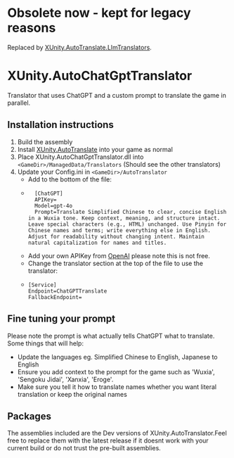 # Obsolete now - kept for legacy reasons

Replaced by [XUnity.AutoTranslate.LlmTranslators](https://github.com/joshfreitas1984/XUnity.AutoTranslate.LlmTranslators).

# XUnity.AutoChatGptTranslator

Translator that uses ChatGPT and a custom prompt to translate the game in parallel.

## Installation instructions

1. Build the assembly
2. Install [XUnity.AutoTranslate]() into your game as normal
3. Place XUnity.AutoChatGptTranslator.dll into `<GameDir>/ManagedData/Translators` (Should see the other translators)
4. Update your Config.ini in `<GameDir>/AutoTranslator`
	- Add to the bottom of the file:
	- ```
		[ChatGPT]
		APIKey=
		Model=gpt-4o
		Prompt=Translate Simplified Chinese to clear, concise English in a Wuxia tone. Keep context, meaning, and structure intact. Leave special characters (e.g., HTML) unchanged. Use Pinyin for Chinese names and terms; write everything else in English. Adjust for readability without changing intent. Maintain natural capitalization for names and titles.
		```
	- Add your own APIKey from [OpenAI](https://platform.openai.com/chat-completions) please note this is not free.
	- Change the translator section at the top of the file to use the translator:
	- ```
	  [Service]
	  Endpoint=ChatGPTTranslate
	  FallbackEndpoint=
	  ```

## Fine tuning your prompt

Please note the prompt is what actually tells ChatGPT what to translate. Some things that will help:
- Update the languages eg. Simplified Chinese to English, Japanese to English
- Ensure you add context to the prompt for the game such as 'Wuxia', 'Sengoku Jidai', 'Xanxia', 'Eroge'. 
- Make sure you tell it how to translate names whether you want literal translation or keep the original names

## Packages

The assemblies included are the Dev versions of XUnity.AutoTranslator.Feel free to replace them with the latest release if it doesnt work with your current build or do not trust the pre-built assemblies.